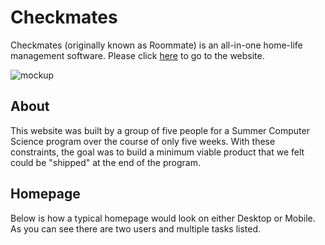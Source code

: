 # Checkmates
Checkmates (originally known as Roommate) is an all-in-one home-life management software. Please click [here](https://checkmatesco.web.app) to go to the website.

![mockup](https://user-images.githubusercontent.com/53277408/185018360-3e1dec0a-97cd-4ee3-a0a8-09ce6c1e9f69.png)

## About
This website was built by a group of five people for a Summer Computer Science program over the course of only five weeks. With these constraints, the goal was to build a minimum viable product that we felt could be "shipped" at the end of the program.

## Homepage
Below is how a typical homepage would look on either Desktop or Mobile. As you can see there are two users and multiple tasks listed.


